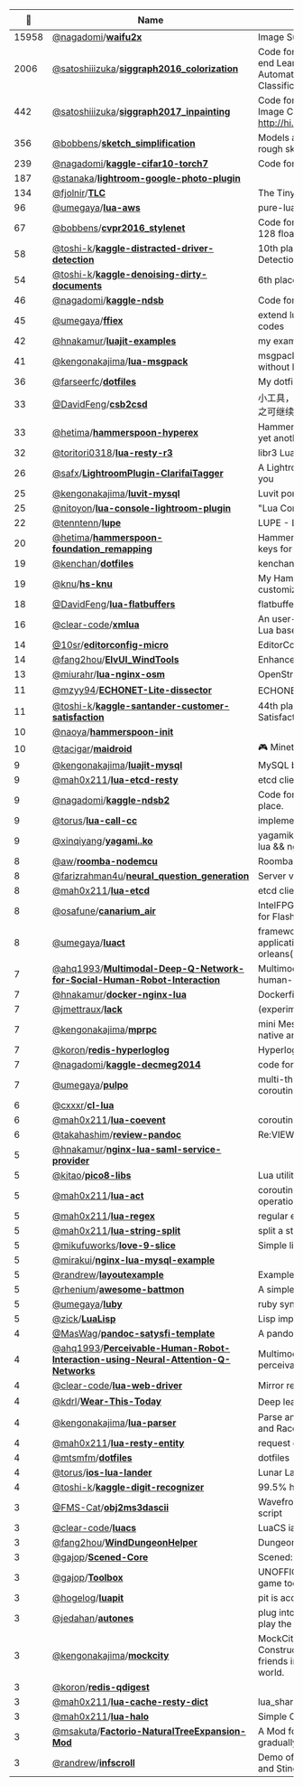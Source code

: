 |:star2: | Name | Description | 🌍|
|---|---|---|---|
|15958|[@nagadomi](https://github.com/nagadomi)/[**waifu2x**](https://github.com/nagadomi/waifu2x)|Image Super-Resolution for Anime-Style Art||
|2006|[@satoshiiizuka](https://github.com/satoshiiizuka)/[**siggraph2016_colorization**](https://github.com/satoshiiizuka/siggraph2016_colorization)|Code for the paper 'Let there be Color!: Joint End-to-end Learning of Global and Local Image Priors for Automatic Image Colorization with Simultaneous Classification'. |[:arrow_upper_right:](http://hi.cs.waseda.ac.jp/~iizuka/projects/colorization/)|
|442|[@satoshiiizuka](https://github.com/satoshiiizuka)/[**siggraph2017_inpainting**](https://github.com/satoshiiizuka/siggraph2017_inpainting)|Code for the paper 'Globally and Locally Consistent Image Completion'. http://hi.cs.waseda.ac.jp/~iizuka/projects/completion/||
|356|[@bobbens](https://github.com/bobbens)/[**sketch_simplification**](https://github.com/bobbens/sketch_simplification)|Models and code related to sketch simplification of rough sketches.|[:arrow_upper_right:](https://esslab.jp/~ess/research/sketch_master/)|
|239|[@nagadomi](https://github.com/nagadomi)/[**kaggle-cifar10-torch7**](https://github.com/nagadomi/kaggle-cifar10-torch7)|Code for Kaggle-CIFAR10 competition. 5th place.||
|187|[@stanaka](https://github.com/stanaka)/[**lightroom-google-photo-plugin**](https://github.com/stanaka/lightroom-google-photo-plugin)|||
|134|[@fjolnir](https://github.com/fjolnir)/[**TLC**](https://github.com/fjolnir/TLC)|The Tiny Lua Cocoa Bridge||
|96|[@umegaya](https://github.com/umegaya)/[**lua-aws**](https://github.com/umegaya/lua-aws)|pure-lua implementation of aws REST APIs||
|67|[@bobbens](https://github.com/bobbens)/[**cvpr2016_stylenet**](https://github.com/bobbens/cvpr2016_stylenet)|Code for our CVPR 2016 paper on Fashion styles in 128 floats.|[:arrow_upper_right:](http://hi.cs.waseda.ac.jp/~esimo/research/stylenet/)|
|58|[@toshi-k](https://github.com/toshi-k)/[**kaggle-distracted-driver-detection**](https://github.com/toshi-k/kaggle-distracted-driver-detection)|10th place solution in "State Farm Distracted Driver Detection"||
|54|[@toshi-k](https://github.com/toshi-k)/[**kaggle-denoising-dirty-documents**](https://github.com/toshi-k/kaggle-denoising-dirty-documents)|6th place solution in "Denoising Dirty Documents"||
|46|[@nagadomi](https://github.com/nagadomi)/[**kaggle-ndsb**](https://github.com/nagadomi/kaggle-ndsb)|Code for National Data Science Bowl. 10th place.||
|45|[@umegaya](https://github.com/umegaya)/[**ffiex**](https://github.com/umegaya/ffiex)|extend luajit ffi module to give more affinity to C codes||
|42|[@hnakamur](https://github.com/hnakamur)/[**luajit-examples**](https://github.com/hnakamur/luajit-examples)|my example codes for LuaJIT||
|41|[@kengonakajima](https://github.com/kengonakajima)/[**lua-msgpack**](https://github.com/kengonakajima/lua-msgpack)|msgpack implementation by pure Lua (5.1) works without LuajJIT and FFI.||
|36|[@farseerfc](https://github.com/farseerfc)/[**dotfiles**](https://github.com/farseerfc/dotfiles)|My dotfiles controlled by GNU Stow||
|33|[@DavidFeng](https://github.com/DavidFeng)/[**csb2csd**](https://github.com/DavidFeng/csb2csd)|小工具，转换CocosStudio输出的csb文件为源文件，使之可继续编辑||
|33|[@hetima](https://github.com/hetima)/[**hammerspoon-hyperex**](https://github.com/hetima/hammerspoon-hyperex)|Hammerspoon configuration library which provides yet another modifier key.||
|32|[@toritori0318](https://github.com/toritori0318)/[**lua-resty-r3**](https://github.com/toritori0318/lua-resty-r3)|libr3 Lua-Openresty implementation||
|26|[@safx](https://github.com/safx)/[**LightroomPlugin-ClarifaiTagger**](https://github.com/safx/LightroomPlugin-ClarifaiTagger)|A Lightroom plugin suggests keywords of photo for you||
|25|[@kengonakajima](https://github.com/kengonakajima)/[**luvit-mysql**](https://github.com/kengonakajima/luvit-mysql)|Luvit port of node-mysql||
|25|[@nitoyon](https://github.com/nitoyon)/[**lua-console-lightroom-plugin**](https://github.com/nitoyon/lua-console-lightroom-plugin)|"Lua Console" plugin for Lightroom 3.0+||
|22|[@tenntenn](https://github.com/tenntenn)/[**lupe**](https://github.com/tenntenn/lupe)|LUPE - Lua Debugger||
|20|[@hetima](https://github.com/hetima)/[**hammerspoon-foundation_remapping**](https://github.com/hetima/hammerspoon-foundation_remapping)|Hammerspoon configuration script which remaps any keys for Sierra.||
|19|[@kenchan](https://github.com/kenchan)/[**dotfiles**](https://github.com/kenchan/dotfiles)|kenchan's dotfiles.||
|19|[@knu](https://github.com/knu)/[**hs-knu**](https://github.com/knu/hs-knu)|My Hammerspoon modules, mainly for keyboard customization||
|18|[@DavidFeng](https://github.com/DavidFeng)/[**lua-flatbuffers**](https://github.com/DavidFeng/lua-flatbuffers)|flatbuffers library for Lua||
|16|[@clear-code](https://github.com/clear-code)/[**xmlua**](https://github.com/clear-code/xmlua)|An user-friendly XML/HTML processing library for Lua based on libxml2|[:arrow_upper_right:](https://clear-code.github.io/xmlua/)|
|14|[@10sr](https://github.com/10sr)/[**editorconfig-micro**](https://github.com/10sr/editorconfig-micro)|EditorConfig Plugin for micro Editor||
|14|[@fang2hou](https://github.com/fang2hou)/[**ElvUI_WindTools**](https://github.com/fang2hou/ElvUI_WindTools)|Enhanced Features for ElvUI||
|13|[@miurahr](https://github.com/miurahr)/[**lua-nginx-osm**](https://github.com/miurahr/lua-nginx-osm)|OpenStreetMap extension for Nginx Lua module||
|11|[@mzyy94](https://github.com/mzyy94)/[**ECHONET-Lite-dissector**](https://github.com/mzyy94/ECHONET-Lite-dissector)|ECHONET Lite プロトコル解析器 for Wireshark||
|11|[@toshi-k](https://github.com/toshi-k)/[**kaggle-santander-customer-satisfaction**](https://github.com/toshi-k/kaggle-santander-customer-satisfaction)|44th place solution in "Santander Customer Satisfaction"||
|10|[@naoya](https://github.com/naoya)/[**hammerspoon-init**](https://github.com/naoya/hammerspoon-init)|||
|10|[@tacigar](https://github.com/tacigar)/[**maidroid**](https://github.com/tacigar/maidroid)|:video_game: Minetest modpack: Provides cute maid robots||
|9|[@kengonakajima](https://github.com/kengonakajima)/[**luajit-mysql**](https://github.com/kengonakajima/luajit-mysql)|MySQL binding for LuaJIT with FFI||
|9|[@mah0x211](https://github.com/mah0x211)/[**lua-etcd-resty**](https://github.com/mah0x211/lua-etcd-resty)|etcd client module for OpenResty.||
|9|[@nagadomi](https://github.com/nagadomi)/[**kaggle-ndsb2**](https://github.com/nagadomi/kaggle-ndsb2)|Code for Second Annual Data Science Bowl. 16th place.||
|9|[@torus](https://github.com/torus)/[**lua-call-cc**](https://github.com/torus/lua-call-cc)|implementing call/cc on Lua script language.||
|9|[@xinqiyang](https://github.com/xinqiyang)/[**yagami..ko**](https://github.com/xinqiyang/yagami..ko)|yagamiko is a api server project implementation by lua && nginx ( openresty) .||
|8|[@aw](https://github.com/aw)/[**roomba-nodemcu**](https://github.com/aw/roomba-nodemcu)|Roomba control library for NodeMCU platform|[:arrow_upper_right:](https://nodemcu.a1w.ca)|
|8|[@farizrahman4u](https://github.com/farizrahman4u)/[**neural_question_generation**](https://github.com/farizrahman4u/neural_question_generation)|Server version of https://github.com/xinyadu/nqg||
|8|[@mah0x211](https://github.com/mah0x211)/[**lua-etcd**](https://github.com/mah0x211/lua-etcd)|etcd client module.||
|8|[@osafune](https://github.com/osafune)/[**canarium_air**](https://github.com/osafune/canarium_air)|IntelFPGA configuration & Avalon-MM access library for FlashAir||
|8|[@umegaya](https://github.com/umegaya)/[**luact**](https://github.com/umegaya/luact)|framework for writing robust, scalable network application, heavily inspired by celluloid(ruby) and orleans(.NET)||
|7|[@ahq1993](https://github.com/ahq1993)/[**Multimodal-Deep-Q-Network-for-Social-Human-Robot-Interaction**](https://github.com/ahq1993/Multimodal-Deep-Q-Network-for-Social-Human-Robot-Interaction)|Multimodal Deep Q-Network (MDQN) for modelling human-like social intelligence.  ||
|7|[@hnakamur](https://github.com/hnakamur)/[**docker-nginx-lua**](https://github.com/hnakamur/docker-nginx-lua)|Dockerfile for nginx with lua-nginx-module||
|7|[@jmettraux](https://github.com/jmettraux)/[**lack**](https://github.com/jmettraux/lack)|(experiment) Rack clone in Lua|[:arrow_upper_right:](http://jmettraux.wordpress.com)|
|7|[@kengonakajima](https://github.com/kengonakajima)/[**mprpc**](https://github.com/kengonakajima/mprpc)|mini MessagePack RPC stub for both lua-msgpack-native and lua-msgpack||
|7|[@koron](https://github.com/koron)/[**redis-hyperloglog**](https://github.com/koron/redis-hyperloglog)|Hyperloglog counter on redis||
|7|[@nagadomi](https://github.com/nagadomi)/[**kaggle-decmeg2014**](https://github.com/nagadomi/kaggle-decmeg2014)|code for DecMeg2014. final place: 5th||
|7|[@umegaya](https://github.com/umegaya)/[**pulpo**](https://github.com/umegaya/pulpo)|multi-thread network server library build with coroutine and luajit FFI at ground level||
|6|[@cxxxr](https://github.com/cxxxr)/[**cl-lua**](https://github.com/cxxxr/cl-lua)|||
|6|[@mah0x211](https://github.com/mah0x211)/[**lua-coevent**](https://github.com/mah0x211/lua-coevent)|coroutine based kqueue/epoll module||
|6|[@takahashim](https://github.com/takahashim)/[**review-pandoc**](https://github.com/takahashim/review-pandoc)|Re:VIEW Writer for Pandoc||
|5|[@hnakamur](https://github.com/hnakamur)/[**nginx-lua-saml-service-provider**](https://github.com/hnakamur/nginx-lua-saml-service-provider)|||
|5|[@kitao](https://github.com/kitao)/[**pico8-libs**](https://github.com/kitao/pico8-libs)|Lua utility libraries for PICO-8||
|5|[@mah0x211](https://github.com/mah0x211)/[**lua-act**](https://github.com/mah0x211/lua-act)|coroutine based synchronously non-blocking operations module||
|5|[@mah0x211](https://github.com/mah0x211)/[**lua-regex**](https://github.com/mah0x211/lua-regex)|regular expression for lua||
|5|[@mah0x211](https://github.com/mah0x211)/[**lua-string-split**](https://github.com/mah0x211/lua-string-split)|split a string into an array of substrings.||
|5|[@mikufuworks](https://github.com/mikufuworks)/[**love-9-slice**](https://github.com/mikufuworks/love-9-slice)|Simple library that make 9-slice images for LÖVE||
|5|[@mirakui](https://github.com/mirakui)/[**nginx-lua-mysql-example**](https://github.com/mirakui/nginx-lua-mysql-example)|||
|5|[@randrew](https://github.com/randrew)/[**layoutexample**](https://github.com/randrew/layoutexample)|Example use of Layout in a Stingray project||
|5|[@rhenium](https://github.com/rhenium)/[**awesome-battmon**](https://github.com/rhenium/awesome-battmon)|A simple battery monitor for awesome WM||
|5|[@umegaya](https://github.com/umegaya)/[**luby**](https://github.com/umegaya/luby)|ruby syntax + luajit performance & ffi||
|5|[@zick](https://github.com/zick)/[**LuaLisp**](https://github.com/zick/LuaLisp)|Lisp implementation in Lua||
|4|[@MasWag](https://github.com/MasWag)/[**pandoc-satysfi-template**](https://github.com/MasWag/pandoc-satysfi-template)|A pandoc custom writer and template for SATySFi||
|4|[@ahq1993](https://github.com/ahq1993)/[**Perceivable-Human-Robot-Interaction-using-Neural-Attention-Q-Networks**](https://github.com/ahq1993/Perceivable-Human-Robot-Interaction-using-Neural-Attention-Q-Networks)|Multimodal Deep Attention Recurrent Q-Network for perceivable social human-robot interaction. ||
|4|[@clear-code](https://github.com/clear-code)/[**lua-web-driver**](https://github.com/clear-code/lua-web-driver)|Mirror repository|[:arrow_upper_right:](https://gitlab.com/clear-code/lua-web-driver)|
|4|[@kdrl](https://github.com/kdrl)/[**Wear-This-Today**](https://github.com/kdrl/Wear-This-Today)|Deep learningでファッションコーディネーションを！||
|4|[@kengonakajima](https://github.com/kengonakajima)/[**lua-parser**](https://github.com/kengonakajima/lua-parser)|Parse and convert Lua script into Sexp with only Ruby and Racc||
|4|[@mah0x211](https://github.com/mah0x211)/[**lua-resty-entity**](https://github.com/mah0x211/lua-resty-entity)|request entity handling module for openresty.||
|4|[@mtsmfm](https://github.com/mtsmfm)/[**dotfiles**](https://github.com/mtsmfm/dotfiles)|dotfiles||
|4|[@torus](https://github.com/torus)/[**ios-lua-lander**](https://github.com/torus/ios-lua-lander)|Lunar Lander for iOS devices written in Lua.||
|4|[@toshi-k](https://github.com/toshi-k)/[**kaggle-digit-recognizer**](https://github.com/toshi-k/kaggle-digit-recognizer)|99.5% hit solution in "Digit Recognizer"||
|3|[@FMS-Cat](https://github.com/FMS-Cat)/[**obj2ms3dascii**](https://github.com/FMS-Cat/obj2ms3dascii)|Wavefront .obj to Milkshape 3d Ascii conversion script||
|3|[@clear-code](https://github.com/clear-code)/[**luacs**](https://github.com/clear-code/luacs)|LuaCS ia a CSS Selectors parser library for Lua|[:arrow_upper_right:](https://clear-code.github.io/luacs/)|
|3|[@fang2hou](https://github.com/fang2hou)/[**WindDungeonHelper**](https://github.com/fang2hou/WindDungeonHelper)|Dungeon helper.||
|3|[@gajop](https://github.com/gajop)/[**Scened-Core**](https://github.com/gajop/Scened-Core)|Scened: core module||
|3|[@gajop](https://github.com/gajop)/[**Toolbox**](https://github.com/gajop/Toolbox)|UNOFFICIAL source for: Spring engine based in-game tools useful to developers||
|3|[@hogelog](https://github.com/hogelog)/[**luapit**](https://github.com/hogelog/luapit)|pit is account management tool.|[:arrow_upper_right:](http://d.hatena.ne.jp/hogelog/)|
|3|[@jedahan](https://github.com/jedahan)/[**autones**](https://github.com/jedahan/autones)|plug into your NES, and watch the best speedrunners play the games for you||
|3|[@kengonakajima](https://github.com/kengonakajima)/[**mockcity**](https://github.com/kengonakajima/mockcity)|MockCity - Massively Multiplayer Online City Constructor.  Enjoy constructing your own city with friends in MMO, shared, persistent and dynamic world.  |[:arrow_upper_right:](http://playmockcity.blogspot.com/)|
|3|[@koron](https://github.com/koron)/[**redis-qdigest**](https://github.com/koron/redis-qdigest)|||
|3|[@mah0x211](https://github.com/mah0x211)/[**lua-cache-resty-dict**](https://github.com/mah0x211/lua-cache-resty-dict)|lua_shared_dict storage plugin for lua-cache module.||
|3|[@mah0x211](https://github.com/mah0x211)/[**lua-halo**](https://github.com/mah0x211/lua-halo)|Simple OOP Library For Lua||
|3|[@msakuta](https://github.com/msakuta)/[**Factorio-NaturalTreeExpansion-Mod**](https://github.com/msakuta/Factorio-NaturalTreeExpansion-Mod)|A Mod for Factorio that automatically expand forests gradually||
|3|[@randrew](https://github.com/randrew)/[**infscroll**](https://github.com/randrew/infscroll)|Demo of infinite scrolling list using Scaleform Studio and Stingray||

